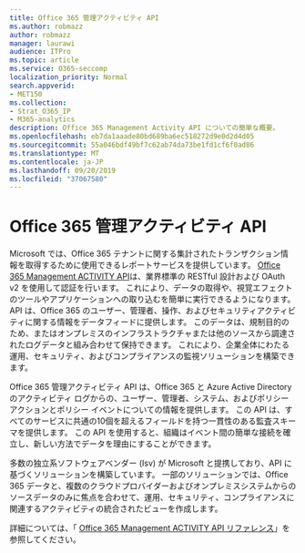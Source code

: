 ```yaml
---
title: Office 365 管理アクティビティ API
ms.author: robmazz
author: robmazz
manager: laurawi
audience: ITPro
ms.topic: article
ms.service: O365-seccomp
localization_priority: Normal
search.appverid:
- MET150
ms.collection:
- Strat_O365_IP
- M365-analytics
description: Office 365 Management Activity API についての簡単な概要。
ms.openlocfilehash: eb7da1aaade80bd689ba6ec518272d9e0d2d4d05
ms.sourcegitcommit: 55a046bdf49bf7c62ab74da73be1fd1cf6f0ad86
ms.translationtype: MT
ms.contentlocale: ja-JP
ms.lasthandoff: 09/20/2019
ms.locfileid: "37067580"
---
```

# <a name="office-365-management-activity-api"></a>Office 365 管理アクティビティ API

Microsoft では、Office 365 テナントに関する集計されたトランザクション情報を取得するために使用できるレポートサービスを提供しています。 [Office 365 Management ACTIVITY API](https://docs.microsoft.com/office/office-365-management-api/office-365-management-apis-overview)は、業界標準の RESTful 設計および OAuth v2 を使用して認証を行います。 これにより、データの取得や、視覚エフェクトのツールやアプリケーションへの取り込むを簡単に実行できるようになります。 API は、Office 365 のユーザー、管理者、操作、およびセキュリティアクティビティに関する情報をデータフィードに提供します。 このデータは、規制目的のため、またはオンプレミスのインフラストラクチャまたは他のソースから調達されたログデータと組み合わせて保持できます。 これにより、企業全体にわたる運用、セキュリティ、およびコンプライアンスの監視ソリューションを構築できます。

Office 365 管理アクティビティ API は、Office 365 と Azure Active Directory のアクティビティ ログからの、ユーザー、管理者、システム、およびポリシー アクションとポリシー イベントについての情報を提供します。 この API は、すべてのサービスに共通の10個を超えるフィールドを持つ一貫性のある監査スキーマを提供します。 この API を使用すると、組織はイベント間の簡単な接続を確立し、新しい方法でデータを理由にすることができます。

多数の独立系ソフトウェアベンダー (Isv) が Microsoft と提携しており、API に基づくソリューションを構築しています。 一部のソリューションでは、Office 365 データと、複数のクラウドプロバイダーおよびオンプレミスシステムからのソースデータのみに焦点を合わせて、運用、セキュリティ、コンプライアンスに関連するアクティビティの統合されたビューを作成します。 

詳細については、「 [Office 365 Management ACTIVITY API リファレンス](https://docs.microsoft.com/office/office-365-management-api/office-365-management-activity-api-reference)」を参照してください。
